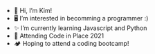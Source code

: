 - 👋 Hi, I’m Kim!
- 🖥️ I’m interested in becomming a programmer :)
- ✨ I’m currently learning Javascript and Python
- 🏡 Attending Code in Place 2021
- 🏕️ Hoping to attend a coding bootcamp!

<!---
kimoba/kimoba is a ✨ special ✨ repository because its `README.md` (this file) appears on your GitHub profile.
You can click the Preview link to take a look at your changes.
--->
